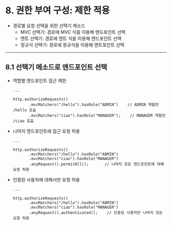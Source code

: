 # 8. 권한 부여 구성: 제한 적용
 * 경로별 요청 선택을 위한 선택기 메소드
   * MVC 선택기: 경로에 MVC 식을 이용해 엔드포인트 선택
   * 앤트 선택기: 경로에 앤트 식을 이용해 엔드포인트 선택
   * 정규식 선택기: 경로에 정규식을 이용해 엔트포인트 선택
***
 ## 8.1 선택기 메소드로 엔드포인트 선택
   * 역할별 엔드포인트 접근 제한
     ```
     ...
     
     http.authorizeRequests()
            .mvcMatchers("/hello").hasRole("ADMIN")    // ADMIN 역할만 /hello 호출
            .mvcMatchers("ciao").hasRole("MANAGER");    // MANAGER 역할만 /ciao 호출
     ```
   * 나머지 엔드포인트에 접근 요청 허용
     ```
     ...
     
     http.authorizeRequests()
            .mvcMatchers("/hello").hasRole("ADMIN")
            .mvcMatchers("ciao").hasRole("MANAGER")
            .anyRequest().permitAll();       // 나머지 모든 엔드포인트에 대해 요청 허용
     ```
   * 인증된 사용자에 대해서만 요청 허용
     ```
     ...
     
     http.authorizeRequests()
            .mvcMatchers("/hello").hasRole("ADMIN")
            .mvcMatchers("ciao").hasRole("MANAGER")
            .anyRequest().authenticated();    // 인증된 사용자만 나머지 모든 요청 허용
     ```